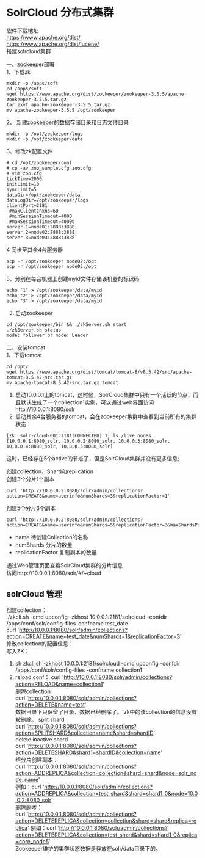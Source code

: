 SolrCloud 分布式集群
======

软件下载地址  
https://www.apache.org/dist/  
https://www.apache.org/dist/lucene/  
搭建solrcloud集群  

一、zookeeper部署  
1、下载zk  
```
mkdir -p /apps/soft
cd /apps/soft
wget https://www.apache.org/dist/zookeeper/zookeeper-3.5.5/apache-zookeeper-3.5.5.tar.gz
tar zxvf apache-zookeeper-3.5.5.tar.gz
mv apache-zookeeper-3.5.5 /opt/zookeeper
```  

2、	新建zookeeper的数据存储目录和日志文件目录
```
mkdir -p /opt/zookeeper/logs
mkdir -p /opt/zookeeper/data
```  

3、修改zk配置文件  
```
# cd /opt/zookeeper/conf
# cp -av zoo_sample.cfg zoo.cfg
# vim zoo.cfg
tickTime=2000
initLimit=10
syncLimit=5
dataDir=/opt/zookeeper/data
dataLogDir=/opt/zookeeper/logs
clientPort=2181
 #maxClientCnxns=60
 #minSessionTimeout=4000
 #maxSessionTimeout=40000
server.1=node01:2888:3888
server.2=node02:2888:3888
server.3=node03:2888:3888
```  


4	同步至其余4台服务器  
```
scp -r /opt/zookeeper node02:/opt
scp -r /opt/zookeeper node03:/opt
```  

5、分别在每台机器上创建myid文件存储该机器的标识码  
```
echo "1" > /opt/zookeeper/data/myid
echo "2" > /opt/zookeeper/data/myid
echo "3" > /opt/zookeeper/data/myid
```  

3.	启动zookeeper  
```
cd /opt/zookeeper/bin && ./zkServer.sh start
./zkServer.sh status
mode: follower or mode: Leader
```  



二、安装tomcat  
1、下载tomcat  
```
cd /opt/
wget https://www.apache.org/dist/tomcat/tomcat-8/v8.5.42/src/apache-tomcat-8.5.42-src.tar.gz
mv apache-tomcat-8.5.42-src.tar.gz tomcat

```  










1.	启动10.0.0.1上的tomcat，这时候，SolrCloud集群中只有一个活跃的节点，而且默认生成了一个collection1实例，可以通过web界面访问http://10.0.0.1:8080/solr  
2.	启动其余4台服务器的tomcat，会在zookeeper集群中查看到当前所有的集群状态：   
```
[zk: solr-cloud-001:2181(CONNECTED) 1] ls /live_nodes
[10.0.0.1:8080_solr, 10.0.0.2:8080_solr, 10.0.0.3:8080_solr, 10.0.0.4:8080_solr, 10.0.0.5:8080_solr]
```  
这时，已经存在5个active的节点了，但是SolrCloud集群并没有更多信息;  


创建collection、Shard和replication  
创建3个分片1个副本  
```
curl 'http://10.0.0.2:8080/solr/admin/collections?action=CREATE&name=userinfo&numShards=3&replicationFactor=1'
```  
创建5个分片3个副本  
```
curl 'http://10.0.0.2:8080/solr/admin/collections?action=CREATE&name=userinfo&numShards=5&replicationFactor=3&maxShardsPerNode=3'
```  
- name 待创建Collection的名称  
- numShards 分片的数量  
- replicationFactor 复制副本的数量  

通过Web管理页面查看SolrCloud集群的分片信息  
访问http://10.0.0.1:8080/solr/#/~cloud  




solrCloud 管理
----
创建collection：  
./zkcli.sh -cmd upconfig -zkhost 10.0.0.1:2181/solrcloud -confdir /apps/conf/solr/config-files-confname test_date  
curl 'http://10.0.0.1:8080/solr/admin/collections?action=CREATE&name=test_date&numShards=1&replicationFactor=3'  
修改collection的配置信息：  
写入ZK：  
1. sh zkcli.sh -zkhost 10.0.0.1:2181/solrcloud -cmd upconfig -confdir /apps/conf/solr/config-files -confname collection1  
2. reload conf： curl 'http://10.0.0.1:8080/solr/admin/collections?action=RELOAD&name=collection1'  
删除collection  
curl 'http://10.0.0.1:8080/solr/admin/collections?action=DELETE&name=test'  
数据目录下只保留了目录，数据已经删除了。
zk中的该collection的信息没有被删除。
split shard  
curl 'http://10.0.0.1:8080/solr/admin/collections?action=SPLITSHARD&collection=name&shard=shardID'  
delete inactive shard  
curl 'http://10.0.0.1:8080/solr/admin/collections?action=DELETESHARD&shard1=shardID&collection=name'  
给分片创建副本：  
curl 'http://10.0.0.1:8080/solr/admin/collections?action=ADDREPLICA&collection=collection&shard=shard&node=solr_node_name'  
例如：curl 'http://10.0.0.1:8080/solr/admin/collections?action=ADDREPLICA&collection=test_shard&shard=shard1_0&node=10.0.0.2:8080_solr'  
删除副本：  
curl 'http://10.0.0.1:8080/solr/admin/collections?action=DELETEREPLICA&collection=collection&shard=shard&replica=replica'
例如：curl 'http://10.0.0.1:8080/solr/admin/collections?action=DELETEREPLICA&collection=test_shard&shard=shard1_0&replica=core_node5'  
Zookeeper维护的集群状态数据是存放在solr/data目录下的。  

